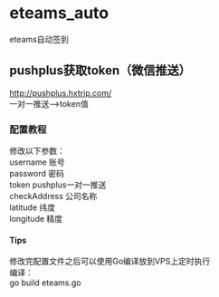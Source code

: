 # eteams_auto
eteams自动签到

## pushplus获取token（微信推送）
http://pushplus.hxtrip.com/  
一对一推送-->token值

### 配置教程
修改以下参数：  
username        账号  
password        密码  
token           pushplus一对一推送  
checkAddress    公司名称  
latitude        纬度  
longitude       精度  

#### Tips
修改完配置文件之后可以使用Go编译放到VPS上定时执行  
编译：  
go build eteams.go
